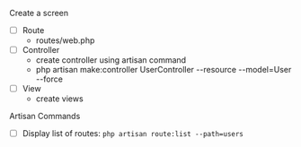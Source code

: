 

Create a screen

- [ ] Route
    - routes/web.php
- [ ] Controller
    - create controller using artisan command
    - php artisan make:controller UserController --resource --model=User --force
- [ ] View
    - create views

Artisan Commands

- [ ] Display list of routes: `php artisan route:list --path=users`
